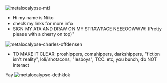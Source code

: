 
![metalocalypse-mtl](https://github.com/user-attachments/assets/7cdf2554-295c-4462-bf67-9d208fedff28)


- Hi my name is Niko
- check my links for more info
- SIGN MY ATA AND DRAW ON MY STRAWPAGE NEEEOOWWW! (Pretty please with a cherry on top)"


![metalocalypse-charles-offdensen](https://github.com/user-attachments/assets/ce619eb6-e589-450f-a1d6-44d801ed22f7)
- TO MAKE IT CLEAR: proshippers, comshippers, darkshippers, "fiction isn't reality", loli/shotacons, "lesboys", TCC. etc, you bunch, do NOT interact

Yay
![metalocalypse-dethklok](https://github.com/user-attachments/assets/49e31902-9133-4ef8-b91f-949ac6d79387)






